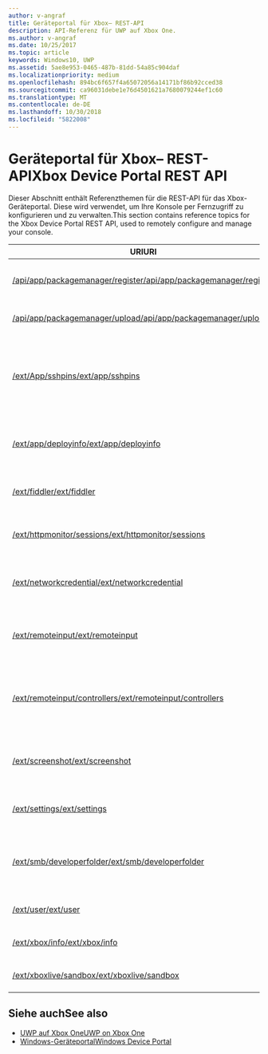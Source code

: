 ```yaml
---
author: v-angraf
title: Geräteportal für Xbox– REST-API
description: API-Referenz für UWP auf Xbox One.
ms.author: v-angraf
ms.date: 10/25/2017
ms.topic: article
keywords: Windows10, UWP
ms.assetid: 5ae8e953-0465-487b-81dd-54a85c904daf
ms.localizationpriority: medium
ms.openlocfilehash: 894bc6f657f4a65072056a14171bf86b92cced38
ms.sourcegitcommit: ca96031debe1e76d4501621a7680079244ef1c60
ms.translationtype: MT
ms.contentlocale: de-DE
ms.lasthandoff: 10/30/2018
ms.locfileid: "5822008"
---
```

# <a name="xbox-device-portal-rest-api"></a><span data-ttu-id="96a0e-104">Geräteportal für Xbox– REST-API</span><span class="sxs-lookup"><span data-stu-id="96a0e-104">Xbox Device Portal REST API</span></span>

<span data-ttu-id="96a0e-105">Dieser Abschnitt enthält Referenzthemen für die REST-API für das Xbox-Geräteportal. Diese wird verwendet, um Ihre Konsole per Fernzugriff zu konfigurieren und zu verwalten.</span><span class="sxs-lookup"><span data-stu-id="96a0e-105">This section contains reference topics for the Xbox Device Portal REST API, used to remotely configure and manage your console.</span></span>

| <span data-ttu-id="96a0e-106">URI</span><span class="sxs-lookup"><span data-stu-id="96a0e-106">URI</span></span>        | <span data-ttu-id="96a0e-107">Beschreibung</span><span class="sxs-lookup"><span data-stu-id="96a0e-107">Description</span></span> |
|------------|-------------|
|[<span data-ttu-id="96a0e-108">/api/app/packagemanager/register</span><span class="sxs-lookup"><span data-stu-id="96a0e-108">/api/app/packagemanager/register</span></span>](wdp-loose-folder-register-api.md)| <span data-ttu-id="96a0e-109">Registriert eine App, die in einem losen Ordner enthalten ist.</span><span class="sxs-lookup"><span data-stu-id="96a0e-109">Registers an app that is contained in a loose folder.</span></span> |
|[<span data-ttu-id="96a0e-110">/api/app/packagemanager/upload</span><span class="sxs-lookup"><span data-stu-id="96a0e-110">/api/app/packagemanager/upload</span></span>](wdp-folder-upload.md)| <span data-ttu-id="96a0e-111">Lädt einen ganzen Ordner zur Konsole hoch.</span><span class="sxs-lookup"><span data-stu-id="96a0e-111">Uploads an entire folder to the console.</span></span> |
|[<span data-ttu-id="96a0e-112">/ext/App/sshpins</span><span class="sxs-lookup"><span data-stu-id="96a0e-112">/ext/app/sshpins</span></span>](uwp-sshpins-api.md)| <span data-ttu-id="96a0e-113">Löschen Sie alle vertrauenswürdigen SSH-PINs per Fernzugriff.</span><span class="sxs-lookup"><span data-stu-id="96a0e-113">Clear all trusted SSH pins remotely.</span></span> <span data-ttu-id="96a0e-114">Dies erfordert die erneute PIN-Kopplung für die UWP-Entwicklung in Visual Studio.</span><span class="sxs-lookup"><span data-stu-id="96a0e-114">Will require doing pin pairing again for Visual Studio UWP development.</span></span> |
|[<span data-ttu-id="96a0e-115">/ext/app/deployinfo</span><span class="sxs-lookup"><span data-stu-id="96a0e-115">/ext/app/deployinfo</span></span>](uwp-deployinfo-api.md)| <span data-ttu-id="96a0e-116">Fordert Bereitstellungsinformationen für ein oder mehrere installierte Pakete an.</span><span class="sxs-lookup"><span data-stu-id="96a0e-116">Requests deployment information for one or more installed packages.</span></span> |
|[<span data-ttu-id="96a0e-117">/ext/fiddler</span><span class="sxs-lookup"><span data-stu-id="96a0e-117">/ext/fiddler</span></span>](wdp-fiddler-api.md)| <span data-ttu-id="96a0e-118">Zum Aktivieren und Deaktivieren der Fiddler-Netzwerkablaufverfolgung</span><span class="sxs-lookup"><span data-stu-id="96a0e-118">Enable and disable Fiddler network tracing.</span></span> |
|[<span data-ttu-id="96a0e-119">/ext/httpmonitor/sessions</span><span class="sxs-lookup"><span data-stu-id="96a0e-119">/ext/httpmonitor/sessions</span></span>](wdp-httpMonitor-api.md)| <span data-ttu-id="96a0e-120">Abrufen des HTTP-Datenverkehrs aus der fokussierten App auf der Xbox</span><span class="sxs-lookup"><span data-stu-id="96a0e-120">Get HTTP traffic from the focused app on Xbox.</span></span> |
|[<span data-ttu-id="96a0e-121">/ext/networkcredential</span><span class="sxs-lookup"><span data-stu-id="96a0e-121">/ext/networkcredential</span></span>](uwp-networkcredentials-api.md)| <span data-ttu-id="96a0e-122">Hinzufügen, Entfernen oder Aktualisieren der Netzwerkanmeldeinformationen</span><span class="sxs-lookup"><span data-stu-id="96a0e-122">Add, remove, or update network credentials.</span></span> |
|[<span data-ttu-id="96a0e-123">/ext/remoteinput</span><span class="sxs-lookup"><span data-stu-id="96a0e-123">/ext/remoteinput</span></span>](uwp-remoteinput-api.md)| <span data-ttu-id="96a0e-124">Senden von Tastatur-, Maus- oder Controllereingaben auf einer Xbox per Fernzugriff</span><span class="sxs-lookup"><span data-stu-id="96a0e-124">Send keyboard, mouse, or controller input remotely to an Xbox.</span></span> |
|[<span data-ttu-id="96a0e-125">/ext/remoteinput/controllers</span><span class="sxs-lookup"><span data-stu-id="96a0e-125">/ext/remoteinput/controllers</span></span>](uwp-remoteinput-controllers-api.md)| <span data-ttu-id="96a0e-126">Abrufen der Anzahl der angeschlossenen physischen Controller oder Deaktivieren aller physischen Controller</span><span class="sxs-lookup"><span data-stu-id="96a0e-126">Get the number of attached physical controllers or turn off all physical controllers.</span></span> |
|[<span data-ttu-id="96a0e-127">/ext/screenshot</span><span class="sxs-lookup"><span data-stu-id="96a0e-127">/ext/screenshot</span></span>](wdp-media-capture-api.md)| <span data-ttu-id="96a0e-128">Erfasst eine PNG-Darstellung des Bildschirms, der zurzeit auf der Konsole angezeigt wird.</span><span class="sxs-lookup"><span data-stu-id="96a0e-128">Captures a PNG representation of the screen currently displayed on the console.</span></span> |
|[<span data-ttu-id="96a0e-129">/ext/settings</span><span class="sxs-lookup"><span data-stu-id="96a0e-129">/ext/settings</span></span>](wdp-xboxsettings-api.md)| <span data-ttu-id="96a0e-130">Greift auf Xbox One-Entwicklereinstellungen zu.</span><span class="sxs-lookup"><span data-stu-id="96a0e-130">Accesses Xbox One developer settings.</span></span> |
|[<span data-ttu-id="96a0e-131">/ext/smb/developerfolder</span><span class="sxs-lookup"><span data-stu-id="96a0e-131">/ext/smb/developerfolder</span></span>](wdp-smb-api.md)| <span data-ttu-id="96a0e-132">Greift über den Datei-Explorer auf Ihrem Entwicklungscomputer auf den Entwicklerordner auf Ihrer Konsole zu.</span><span class="sxs-lookup"><span data-stu-id="96a0e-132">Accesses the developer folder on your console through File Explorer on your development PC.</span></span> |
|[<span data-ttu-id="96a0e-133">/ext/user</span><span class="sxs-lookup"><span data-stu-id="96a0e-133">/ext/user</span></span>](wdp-user-management.md)| <span data-ttu-id="96a0e-134">Verwaltet Benutzer auf der Xbox One Konsole.</span><span class="sxs-lookup"><span data-stu-id="96a0e-134">Manages users on the Xbox One console.</span></span> |
|[<span data-ttu-id="96a0e-135">/ext/xbox/info</span><span class="sxs-lookup"><span data-stu-id="96a0e-135">/ext/xbox/info</span></span>](wdp-xboxinfo-api.md)| <span data-ttu-id="96a0e-136">Bietet Informationen zum Xbox One-Gerät</span><span class="sxs-lookup"><span data-stu-id="96a0e-136">Gives information about the Xbox One device.</span></span> |
|[<span data-ttu-id="96a0e-137">/ext/xboxlive/sandbox</span><span class="sxs-lookup"><span data-stu-id="96a0e-137">/ext/xboxlive/sandbox</span></span>](wdp-sandbox-api.md)| <span data-ttu-id="96a0e-138">Verwaltet Ihren Xbox Live-Sandkasten.</span><span class="sxs-lookup"><span data-stu-id="96a0e-138">Manages your Xbox Live sandbox.</span></span> |

## <a name="see-also"></a><span data-ttu-id="96a0e-139">Siehe auch</span><span class="sxs-lookup"><span data-stu-id="96a0e-139">See also</span></span>

- [<span data-ttu-id="96a0e-140">UWP auf Xbox One</span><span class="sxs-lookup"><span data-stu-id="96a0e-140">UWP on Xbox One</span></span>](index.md)
- [<span data-ttu-id="96a0e-141">Windows-Geräteportal</span><span class="sxs-lookup"><span data-stu-id="96a0e-141">Windows Device Portal</span></span>](../debug-test-perf/device-portal.md)